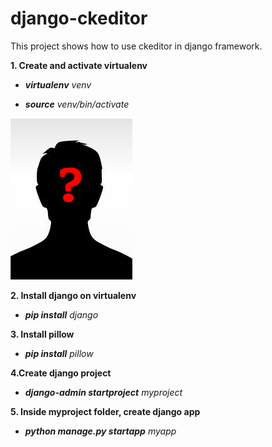 # django-ckeditor
This project shows how to use ckeditor in django framework. 

**1. Create and activate virtualenv**

  * _**virtualenv** venv_

  * _**source** venv/bin/activate_

![alt text](https://github.com/Jhbioco/django-ckeditor/blob/master/myproject/media/uploads/2019/02/23/john_doe.jpeg)

**2. Install django on virtualenv**
  * _**pip install** django_
  
**3. Install pillow**
  * _**pip install** pillow_
  
**4.Create django project**
  * _**django-admin startproject** myproject_
  
**5. Inside myproject folder, create django app**
  * _**python manage.py startapp** myapp_

